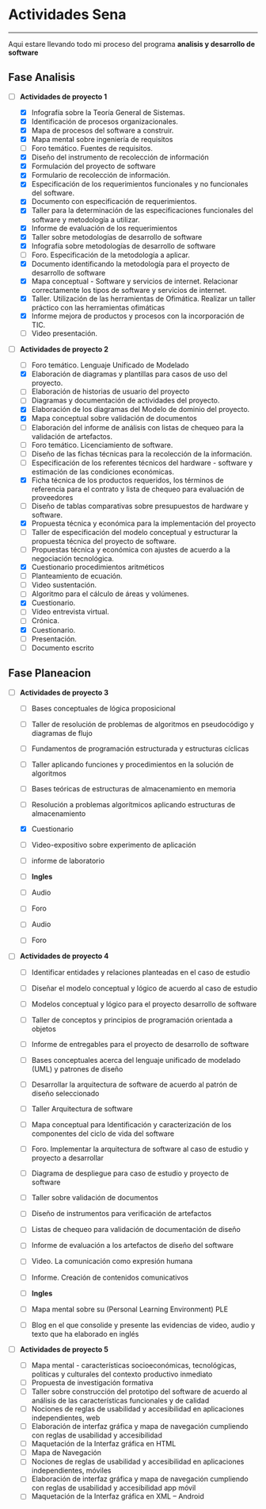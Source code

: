 # Actividades Sena
____________________
Aqui estare llevando todo mi proceso del programa **analisis y desarrollo de software**


## Fase Analisis

  * [ ] **Actividades de proyecto 1**
  
    * [x] Infografía sobre la Teoría General de Sistemas.
    * [x] Identificación de procesos organizacionales.
    * [x] Mapa de procesos del software a construir.
    * [x] Mapa mental sobre ingeniería de requisitos
    * [ ] Foro temático. Fuentes de requisitos.
    * [x] Diseño del instrumento de recolección de información
    * [x] Formulación del proyecto de software
    * [x] Formulario de recolección de información.
    * [x] Especificación de los requerimientos funcionales y no funcionales del software.
    * [X] Documento con especificación de requerimientos.
    * [X] Taller para la determinación de las especificaciones funcionales del software y metodología a utilizar.
    * [X] Informe de evaluación de los requerimientos
    * [x] Taller sobre metodologías de desarrollo de software
    * [x] Infografía sobre metodologías de desarrollo de software
    * [ ] Foro. Especificación de la metodología a aplicar.
    * [x] Documento identificando la metodología para el proyecto de desarrollo de software
    * [X] Mapa conceptual - Software y servicios de internet. Relacionar correctamente los tipos de software y servicios de internet.
    * [x] Taller. Utilización de las herramientas de Ofimática. Realizar un taller práctico con las herramientas ofimáticas
    * [x] Informe mejora de productos y procesos con la incorporación de TIC.
    * [ ] Video presentación.
    
  * [ ] **Actividades de proyecto 2**
    * [ ] Foro temático. Lenguaje Unificado de Modelado 
    * [x] Elaboración de diagramas y plantillas para casos de uso del proyecto.
    * [ ] Elaboración de historias de usuario del proyecto
    * [ ] Diagramas y documentación de actividades del proyecto.
    * [x] Elaboración de los diagramas del Modelo de dominio del proyecto.
    * [x] Mapa conceptual sobre validación de documentos
    * [ ] Elaboración del informe de análisis con listas de chequeo para la validación de artefactos.
    * [ ] Foro temático. Licenciamiento de software.
    * [ ] Diseño de las fichas técnicas para la recolección de la información.
    * [ ] Especificación de los referentes técnicos del hardware - software y estimación de las condiciones económicas.
    * [x] Ficha técnica de los productos requeridos, los términos de referencia para el contrato y lista de chequeo para evaluación de proveedores
    * [ ] Diseño de tablas comparativas sobre presupuestos de hardware y software.
    * [x] Propuesta técnica y económica para la implementación del proyecto
    * [ ] Taller de especificación del modelo conceptual y estructurar la propuesta técnica del proyecto de software. 
    * [ ] Propuestas técnica y económica con ajustes de acuerdo a la negociación tecnológica.
    * [x] Cuestionario procedimientos aritméticos
    * [ ] Planteamiento de ecuación.
    * [ ] Video sustentación.
    * [ ] Algoritmo para el cálculo de áreas y volúmenes.
    * [x] Cuestionario.
    * [ ] Vídeo entrevista virtual.
    * [ ] Crónica.
    * [x] Cuestionario.
    * [ ] Presentación.
    * [ ] Documento escrito

## Fase Planeacion

  * [ ] **Actividades de proyecto 3**
  
    * [ ] Bases conceptuales de lógica proposicional
    * [ ] Taller de resolución de problemas de algoritmos en pseudocódigo y diagramas de flujo
    * [ ] Fundamentos de programación estructurada y estructuras cíclicas
    * [ ] Taller aplicando funciones y procedimientos en la solución de algoritmos 
    * [ ] Bases teóricas de estructuras de almacenamiento en memoria
    * [ ] Resolución a problemas algorítmicos aplicando estructuras de almacenamiento
    * [x] Cuestionario 
    * [ ] Video-expositivo sobre experimento de aplicación 
    * [ ] informe de laboratorio
    
    * [ ] **Ingles**
   
    * [ ] Audio    
    * [ ] Foro
    * [ ] Audio
    * [ ] Foro
    
  * [ ] **Actividades de proyecto 4**
  
    * [ ] Identificar entidades y relaciones planteadas en el caso de estudio 
    * [ ] Diseñar el modelo conceptual y lógico de acuerdo al caso de estudio 
    * [ ] Modelos conceptual y lógico para el proyecto desarrollo de software 
    * [ ] Taller de conceptos y principios de programación orientada a objetos
    * [ ] Informe de entregables para el proyecto de desarrollo de software
    * [ ] Bases conceptuales acerca del lenguaje unificado de modelado (UML) y patrones de diseño
    * [ ] Desarrollar la arquitectura de software de acuerdo al patrón de diseño seleccionado
    * [ ] Taller Arquitectura de software
    * [ ] Mapa conceptual para Identificación y caracterización de los componentes del ciclo de vida del software
    * [ ] Foro. Implementar la arquitectura de software al caso de estudio y proyecto a desarrollar
    * [ ] Diagrama de despliegue para caso de estudio y proyecto de software
    * [ ] Taller sobre validación de documentos
    * [ ] Diseño de instrumentos para verificación de artefactos 
    * [ ] Listas de chequeo para validación de documentación de diseño 
    * [ ] Informe de evaluación a los artefactos de diseño del software 
    * [ ] Video. La comunicación como expresión humana
    * [ ] Informe. Creación de contenidos comunicativos
   
    * [ ] **Ingles**
    
    * [ ] Mapa mental sobre su (Personal Learning Environment) PLE
    * [ ] Blog en el que consolide y presente las evidencias de video, audio y texto que ha elaborado en inglés
     
  * [ ] **Actividades de proyecto 5**
  
    * [ ] Mapa mental - características socioeconómicas, tecnológicas, políticas y culturales del contexto productivo inmediato 
    * [ ] Propuesta de investigación formativa
    * [ ] Taller sobre construcción del prototipo del software de acuerdo al análisis de las características funcionales y de calidad
    * [ ] Nociones de reglas de usabilidad y accesibilidad en aplicaciones independientes, web
    * [ ] Elaboración de interfaz gráfica y mapa de navegación cumpliendo con reglas de usabilidad y accesibilidad 
    * [ ] Maquetación de la Interfaz gráfica en HTML
    * [ ] Mapa de Navegación
    * [ ] Nociones de reglas de usabilidad y accesibilidad en aplicaciones independientes, móviles
    * [ ] Elaboración de interfaz gráfica y mapa de navegación cumpliendo con reglas de usabilidad y accesibilidad app móvil 
    * [ ] Maquetación de la Interfaz gráfica en XML – Android  
